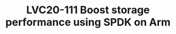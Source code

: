 ---
categories:
- lvc20
description: 'Slack channel to chat with speaker during live broadcast: https://linaroconnect.slack.com/archives/C01ALS2JHQX<br><br>Arm
  servers, an important player in data center technology, are well suited for storage
  workloads. It''s critical to explore techniques to improve storage performance on
  Arm servers. This session shares practices to boost storage IO performance on Arm
  servers with SPDK, which get extremely high performance with techniques of running
  at user level, Poll Mode Drivers (PMDs) and shared-nothing design.<br>We have done
  much work to dig what SPDK brings for Arm servers, including using SPDK NVMe-over-RDMA
  to access remote NVMe devices, using SPDK OCF to enhance the low speed devices and
  SPDK Vhost to improve the IOs of virtual machines. And we collect many exciting
  profiling data to share. Besides, optimization has been made in base64, CRC and
  atomic operations utilizing Arm hardware features, which are also meaningful to
  other projects optimization on Arm.'
image: /assets/images/featured-images/lvc20/LVC20-111.png
session_id: LVC20-111
session_room: '[Track 3] DataCenter'
session_slot:
  end_time: 2020-09-22 13:55
  start_time: 2020-09-22 13:30
session_speakers:
- speaker_bio: Richael is software engineer from Arm. She has strong expertise in
    cloud storage technology, covering NVMe-oF, kernel, distribute storage system
    and solutions.&lt;br /&gt; Richael has rich experience in workloads profiling,
    tuning and optimization on Arm. As an active contributor to open source community,
    Richael is now focusing on SPDK and Ceph projects.
  speaker_company: arm
  speaker_image: http://avatars.sched.co/3/db/10401313/avatar.jpg.320x320px.jpg?a44
  speaker_name: richael zhuang
  speaker_position: software engineer
  speaker_role: attendee, speaker
session_track: Data Center
tag: session
tags: Data Center
title: LVC20-111 Boost storage performance using SPDK on Arm
amazon_s3_presentation_url: https://static.linaro.org/connect/lvc20/presentations/LVC20-111-0.pdf
amazon_s3_video_url: https://static.linaro.org/connect/lvc20/videos/lvc20-111.mp4
---